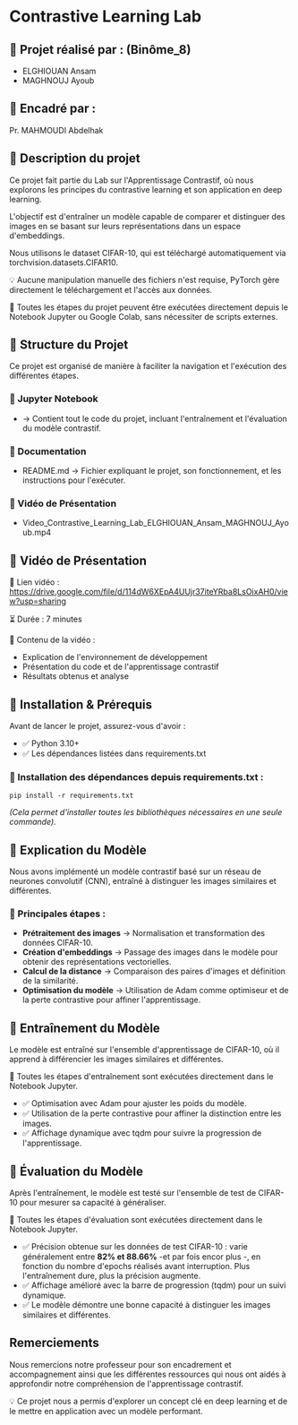 # Contrastive Learning Lab

## 📝 Projet réalisé par : (Binôme_8)
- ELGHIOUAN Ansam
- MAGHNOUJ Ayoub

## 📝 Encadré par :
Pr. MAHMOUDI Abdelhak

## 🔹 Description du projet
Ce projet fait partie du Lab sur l'Apprentissage Contrastif, où nous explorons les principes du contrastive learning et son application en deep learning.

L'objectif est d'entraîner un modèle capable de comparer et distinguer des images en se basant sur leurs représentations dans un espace d'embeddings.

Nous utilisons le dataset CIFAR-10, qui est téléchargé automatiquement via torchvision.datasets.CIFAR10.

💡 Aucune manipulation manuelle des fichiers n'est requise, PyTorch gère directement le téléchargement et l'accès aux données.

📌 Toutes les étapes du projet peuvent être exécutées directement depuis le Notebook Jupyter ou Google Colab, sans nécessiter de scripts externes.

## 🔹 Structure du Projet
Ce projet est organisé de manière à faciliter la navigation et l'exécution des différentes étapes.

### 📂 Jupyter Notebook
- → Contient tout le code du projet, incluant l'entraînement et l'évaluation du modèle contrastif.

### 📂 Documentation
- README.md → Fichier expliquant le projet, son fonctionnement, et les instructions pour l'exécuter.

### 📂 Vidéo de Présentation
- Video_Contrastive_Learning_Lab_ELGHIOUAN_Ansam_MAGHNOUJ_Ayoub.mp4

## 🔹 Vidéo de Présentation
🎥 Lien vidéo : https://drive.google.com/file/d/114dW6XEpA4UUjr37iteYRba8LsOixAH0/view?usp=sharing

⏳ Durée : 7 minutes

📌 Contenu de la vidéo :
- Explication de l'environnement de développement
- Présentation du code et de l'apprentissage contrastif
- Résultats obtenus et analyse

## 🔹 Installation & Prérequis
Avant de lancer le projet, assurez-vous d'avoir :
- ✅ Python 3.10+
- ✅ Les dépendances listées dans requirements.txt

### 🔹 Installation des dépendances depuis requirements.txt :
```
pip install -r requirements.txt
```
*(Cela permet d'installer toutes les bibliothèques nécessaires en une seule commande).*

## 🔹 Explication du Modèle
Nous avons implémenté un modèle contrastif basé sur un réseau de neurones convolutif (CNN), entraîné à distinguer les images similaires et différentes.

### 📌 Principales étapes :
- **Prétraitement des images** → Normalisation et transformation des données CIFAR-10.
- **Création d'embeddings** → Passage des images dans le modèle pour obtenir des représentations vectorielles.
- **Calcul de la distance** → Comparaison des paires d'images et définition de la similarité.
- **Optimisation du modèle** → Utilisation de Adam comme optimiseur et de la perte contrastive pour affiner l'apprentissage.

## 🔹 Entraînement du Modèle
Le modèle est entraîné sur l'ensemble d'apprentissage de CIFAR-10, où il apprend à différencier les images similaires et différentes.

📌 Toutes les étapes d'entraînement sont exécutées directement dans le Notebook Jupyter.
- ✅ Optimisation avec Adam pour ajuster les poids du modèle.
- ✅ Utilisation de la perte contrastive pour affiner la distinction entre les images.
- ✅ Affichage dynamique avec tqdm pour suivre la progression de l'apprentissage.

## 🔹 Évaluation du Modèle
Après l'entraînement, le modèle est testé sur l'ensemble de test de CIFAR-10 pour mesurer sa capacité à généraliser.

📌 Toutes les étapes d'évaluation sont exécutées directement dans le Notebook Jupyter.
- ✅ Précision obtenue sur les données de test CIFAR-10 : varie généralement entre **82% et 88.66%** -et par fois encor plus -, en fonction du nombre d'epochs réalisés avant interruption. Plus l'entraînement dure, plus la précision augmente.
- ✅ Affichage amélioré avec la barre de progression (tqdm) pour un suivi dynamique.
- ✅ Le modèle démontre une bonne capacité à distinguer les images similaires et différentes.

## Remerciements
Nous remercions notre professeur pour son encadrement et accompagnement ainsi que les différentes ressources qui nous ont aidés à approfondir notre compréhension de l'apprentissage contrastif.

💡 Ce projet nous a permis d'explorer un concept clé en deep learning et de le mettre en application avec un modèle performant.
